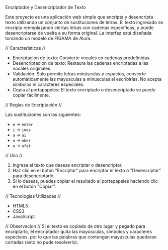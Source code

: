 Encriptador y Desencriptador de Texto

Este proyecto es una aplicación web simple que encripta y desencripta texto utilizando un conjunto de sustituciones de letras. El texto ingresado se encripta reemplazando ciertas letras con cadenas específicas, y puede desencriptarse de vuelta a su forma original. La interfaz está diseñada tomando un modelo de FIGAMA de Alura.

// Características //

- Encriptación de texto: Convierte vocales en cadenas predefinidas.
- Desencriptación de texto: Restaura las cadenas encriptadas a las vocales originales.
- Validación: Solo permite letras minúsculas y espacios, convierte automaticamente las mayusculas a minusculas al escribirlas. No acepta simbolos ni caracteres especiales.
- Copia al portapapeles: El texto encriptado o desencriptado se puede copiar fácilmente.

// Reglas de Encriptación //

Las sustituciones son las siguientes:

- `e` -> `enter`
- `i` -> `imes`
- `a` -> `ai`
- `o` -> `ober`
- `u` -> `ufat`

// Uso //

1. Ingresa el texto que deseas encriptar o desencriptar.
2. Haz clic en el botón "Encriptar" para encriptar el texto o "Desencriptar" para desencriptarlo.
3. Si lo deseas, puedes copiar el resultado al portapapeles haciendo clic en el botón "Copiar".

// Tecnologías Utilizadas //

- HTML5
- CSS3 
- JavaScript

// Observacion //
Si el texto es copiado de otro lugar y pegado para encriptarlo, el encriptador quita las mayúsculas, símbolos y caracteres especiales, por lo que las palabras que contengan mayúsculas quedaran cortadas (esto no pude resolverlo).
